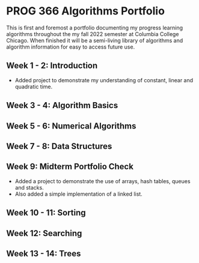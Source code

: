 # PROG 366 Algorithms Portfolio

This is first and foremost a portfolio  documenting my progress learning algorithms throughout the my fall 2022 semester at Columbia College Chicago. When finished it will be a semi-living library of algorithms and algorithm information for easy to access future use.

## Week 1 - 2: Introduction
- Added project to demonstrate my understanding of constant, linear and quadratic time.

## Week 3 - 4: Algorithm Basics

## Week 5 - 6: Numerical Algorithms

## Week 7 - 8: Data Structures

## Week 9: Midterm Portfolio Check
- Added a project to demonstrate the use of arrays, hash tables, queues and stacks.
- Also added a simple implementation of a linked list.

## Week 10 - 11: Sorting

## Week 12: Searching

## Week 13 - 14: Trees
